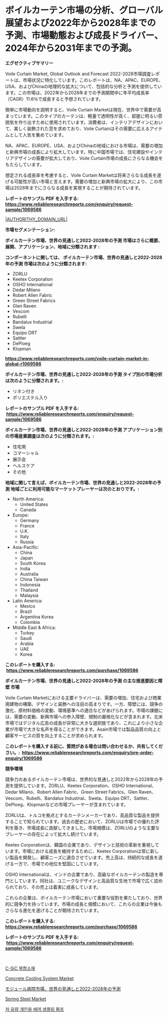 <p><h1>ボイルカーテン市場の分析、グローバル展望および2022年から2028年までの予測、市場動態および成長ドライバー、2024年から2031年までの予測。</h1></p><p><strong>エグゼクティブサマリー</strong></p>
<p><p>Voile Curtain Market, Global Outlook and Forecast 2022-2028市場調査レポートは、市場状況に特化しています。このレポートは、NA、APAC、EUROPE、USA、およびChinaの地理的な拡大について、包括的な分析と予測を提供しています。この市場は、2022年から2028年までの予測期間中に年平均成長率（CAGR）11.6％で成長すると予想されています。</p><p>簡単に市場動向を説明すると、Voile Curtain Marketは現在、世界中で需要が高まっています。このタイプのカーテンは、軽量で透明性が高く、部屋に明るい雰囲気を作り出すために使用されています。消費者は、インテリアデザインにおいて、美しく装飾された窓を求めており、Voile Curtainはその需要に応えるアイテムとして人気を集めています。</p><p>NA、APAC、EUROPE、USA、およびChinaの地域における市場は、需要の増加と新興市場の成長により拡大しています。特に中国市場では、住宅建設やインテリアデザインの需要が拡大しており、Voile Curtain市場の成長にさらなる機会をもたらしています。</p><p>想定される成長率を考慮すると、Voile Curtain Marketは将来さらなる成長を遂げる可能性が高い市場と言えます。需要の増加と新興市場の拡大により、この市場は2028年までにさらなる成長を実現することが期待されています。</p></p>
<p><strong>レポートのサンプル PDF を入手する: <a href="https://www.reliableresearchreports.com/enquiry/request-sample/1069586">https://www.reliableresearchreports.com/enquiry/request-sample/1069586</a></strong></p>
<p><a href="|AUTHORITHY_DOMAIN_URL|">|AUTHORITHY_DOMAIN_URL|</a></p>
<p><strong>市場セグメンテーション:</strong></p>
<p><strong> ボイルカーテン市場、世界の見通しと2022-2028年の予測 市場はさらに概要、展開、アプリケーション、地域に分類されます :</strong></p>
<p><strong>コンポーネントに関しては、 ボイルカーテン市場、世界の見通しと2022-2028年の予測 市場は次のように分類されます: &nbsp;</strong></p>
<p><ul><li>ZORLU</li><li>Keetex Corporation</li><li>OSHO International</li><li>Dedar Milano</li><li>Robert Allen Fabric</li><li>Green Street Fabrics</li><li>Glen Raven</li><li>Vescom</li><li>Rubelli</li><li>Bandalux Industrial</li><li>Swela</li><li>Equipo DRT</li><li>Sattler</li><li>DePloeg</li><li>Klopman</li></ul></p>
<p><strong><a href="https://www.reliableresearchreports.com/voile-curtain-market-in-global-r1069586">https://www.reliableresearchreports.com/voile-curtain-market-in-global-r1069586</a></strong></p>
<p><strong> ボイルカーテン市場、世界の見通しと2022-2028年の予測 タイプ別の市場分析は次のように分類されます。:</strong></p>
<p><ul><li>リネン付き</li><li>ポリエステル入り</li></ul></p>
<p><strong>レポートのサンプル PDF を入手する: &nbsp;<a href="https://www.reliableresearchreports.com/enquiry/request-sample/1069586">https://www.reliableresearchreports.com/enquiry/request-sample/1069586</a></strong></p>
<p><strong> ボイルカーテン市場、世界の見通しと2022-2028年の予測 アプリケーション別の市場産業調査は次のように分類されます。:</strong></p>
<p><ul><li>住宅用</li><li>コマーシャル</li><li>展示会</li><li>ヘルスケア</li><li>その他</li></ul></p>
<p><strong>地域に関して言えば、ボイルカーテン市場、世界の見通しと2022-2028年の予測 地域ごとに利用可能なマーケットプレーヤーは次のとおりです。:</strong></p>
<p><ul>
    <li>
        North America:
        <ul>
            <li>United States</li>
            <li>Canada</li>
        </ul>
    </li>
    <li>
        Europe:
        <ul>
            <li>Germany</li>
            <li>France</li>
            <li>U.K.</li>
            <li>Italy</li>
            <li>Russia</li>
        </ul>
    </li>
    <li>
        Asia-Pacific:
        <ul>
            <li>China</li>
            <li>Japan</li>
            <li>South Korea</li>
            <li>India</li>
            <li>Australia</li>
            <li>China Taiwan</li>
            <li>Indonesia</li>
            <li>Thailand</li>
            <li>Malaysia</li>
        </ul>
    </li>
    <li>
        Latin America:
        <ul>
            <li>Mexico</li>
            <li>Brazil</li>
            <li>Argentina Korea</li>
            <li>Colombia</li>
        </ul>
    </li>
    <li>
        Middle East & Africa:
        <ul>
            <li>Turkey</li>
            <li>Saudi</li>
            <li>Arabia</li>
            <li>UAE</li>
            <li>Korea</li>
        </ul>
    </li>
    </ul></p>
<p><strong>このレポートを購入する: &nbsp;<a href="https://www.reliableresearchreports.com/purchase/1069586">https://www.reliableresearchreports.com/purchase/1069586</a></strong></p>
<p><strong>ボイルカーテン市場、世界の見通しと2022-2028年の予測 の主な推進要因と障壁 市場</strong></p>
<p><p>Voile Curtain Marketにおける主要ドライバーは、需要の増加、住宅および商業用建物の構築、デザインと装飾への注目の高まりです。一方、障壁には、競争の激化、原材料価格の変動、環境基準への適合などがあげられます。市場の課題には、需要の変動、新興市場への参入障壁、規制の厳格化などが含まれます。北米市場ではデジタル広告の成長が非常に大きな選択肢であり、これにより小さな企業が市場で大きな名声を得ることができます。Asain市場では製品品質の向上と顧客サービスの質を向上することが求められます。</p></p>
<p><strong>このレポートを購入する前に、質問がある場合は問い合わせるか、共有してください。:&nbsp; <a href="https://www.reliableresearchreports.com/enquiry/pre-order-enquiry/1069586">https://www.reliableresearchreports.com/enquiry/pre-order-enquiry/1069586</a></strong></p>
<p><strong>競争環境</strong></p>
<p><p>競争力のあるボイルカーテン市場は、世界的な見通しと2022年から2028年の予測を提供しています。ZORLU、Keetex Corporation、OSHO International、Dedar Milano、Robert Allen Fabric、Green Street Fabrics、Glen Raven、Vescom、Rubelli、Bandalux Industrial、Swela、Equipo DRT、Sattler、DePloeg、Klopmanなどの市場プレーヤーが含まれています。</p><p>ZORLUは、トルコを拠点とするカーテンメーカーであり、高品質な製品を提供することで知られています。過去の歴史において、ZORLUは市場での優れた評判を築き、市場成長に貢献してきました。市場規模は、ZORLUのような主要なプレーヤーの存在によって拡大し続けています。</p><p>Keetex Corporationは、韓国の企業であり、デザインと技術の革新を重視しています。市場における成長を維持するために、Keetex Corporationは常に新しい製品を開発し、顧客ニーズに適合させています。売上高は、持続的な成長を遂げる一方で、市場での地位を堅固にしています。</p><p>OSHO Internationalは、インドの企業であり、高級なボイルカーテンの製造を専門としています。同社は、ユニークなデザインと高品質な生地で市場で広く認められており、その売上は着実に成長しています。</p><p>これらの企業は、ボイルカーテン市場において重要な役割を果たしており、世界的に競争力を持っています。市場の成長と規模において、これらの企業は今後もさらなる進化を遂げることが期待されています。</p></p>
<p><strong>このレポートを購入する: &nbsp; <a href="https://www.reliableresearchreports.com/purchase/1069586">https://www.reliableresearchreports.com/purchase/1069586</a></strong></p>
<p><strong>レポートのサンプル PDF を入手する: &nbsp;<a href="https://www.reliableresearchreports.com/enquiry/request-sample/1069586">https://www.reliableresearchreports.com/enquiry/request-sample/1069586</a></strong><strong></strong></p>
<p>&nbsp;</p>
<p><p><a href="https://github.com/solomonbode85/Market-Research-Report-List-1/blob/main/3252965119375.md">C-SiC 복합소재</a></p><p><a href="https://issuu.com/reportprime-2/docs/concrete-cooling-system-market-size-2030.pptx">Concrete Cooling System Market</a></p><p><a href="https://github.com/AylinBeier/Market-Research-Report-List-1/blob/main/9410655130965.md">モジュール病院市場、世界の見通しと2022-2028年の予測</a></p><p><a href="https://github.com/AKSHATREPORTPRIME/Market-Research-Report-List-5/blob/main/spring-steel-market.md">Spring Steel Market</a></p><p><a href="https://github.com/PhilToryphy7876567/Market-Research-Report-List-2/blob/main/5998433119374.md">저 유량 개인용 에어 샘플링 펌프</a></p></p>
